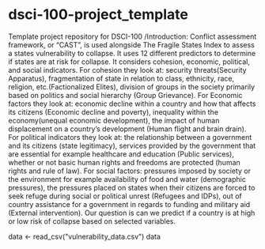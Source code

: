 # dsci-100-project_template
Template project repository for DSCI-100
/Introduction:
Conflict assessment framework, or “CAST”, is used alongside The Fragile States Index to assess a states vulnerability to collapse. It uses 12 different predictors to determine if states are at risk for collapse. It considers cohesion, economic, political, and social indicators. For cohesion they look at: security threats(Security Apparatus), fragmentation of state in relation to class, ethnicity, race, religion, etc.(Factionalized Elites), division of groups in the society primarily based on politics and social hierarchy (Group Grievance). For Economic factors they look at: economic decline within a country and how that affects its citizens (Economic decline and poverty), inequality within the economy(unequal economic development), the impact of human displacement on a country’s development (Human flight and brain drain). For political indicators they look at: the relationship between a government and its citizens (state legitimacy),  services provided by the government that are essential for example healthcare and education (Public services), whether or not basic human rights and freedoms are protected (human rights and rule of law). For social factors: pressures imposed by society or the environment for example availability of food and water (demographic pressures), the pressures placed on states when their citizens are forced to seek refuge during social or political unrest (Refugees and IDPs),  out of country assistance for a government in regards to funding and military aid (External intervention). Our question is can we predict if a country is at high or low risk of collapse based on selected variables. 

data <- read_csv("vulnerability_data.csv")
data
